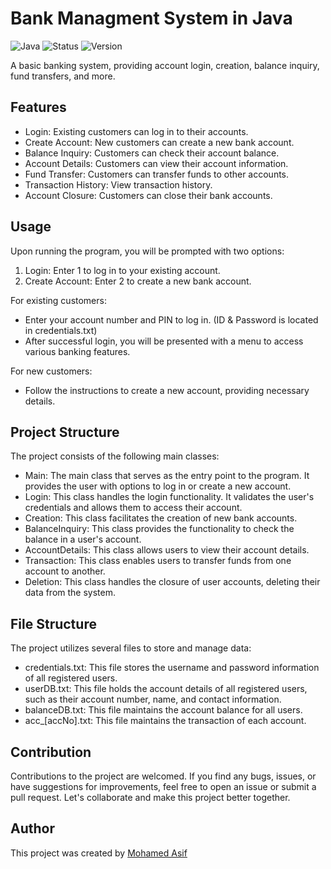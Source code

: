 # Bank Managment System in Java
![Java](https://img.shields.io/badge/Language-Java-red.svg) 
![Status](https://img.shields.io/badge/Status-Complete-orange.svg)
![Version](https://img.shields.io/badge/Version-2.0-blue.svg)

A basic banking system, providing account login, creation, balance inquiry, fund transfers, and more. 

## Features

- Login: Existing customers can log in to their accounts.
- Create Account: New customers can create a new bank account.
- Balance Inquiry: Customers can check their account balance.
- Account Details: Customers can view their account information.
- Fund Transfer: Customers can transfer funds to other accounts.
- Transaction History: View transaction history.
- Account Closure: Customers can close their bank accounts.

## Usage

Upon running the program, you will be prompted with two options:
1. Login: Enter 1 to log in to your existing account.
2. Create Account: Enter 2 to create a new bank account.

For existing customers:
- Enter your account number and PIN to log in. (ID & Password is located in credentials.txt)
- After successful login, you will be presented with a menu to access various banking features.

For new customers:
- Follow the instructions to create a new account, providing necessary details.

## Project Structure
The project consists of the following main classes:

- Main: The main class that serves as the entry point to the program. It provides the user with options to log in or create a new account.
- Login: This class handles the login functionality. It validates the user's credentials and allows them to access their account.
- Creation: This class facilitates the creation of new bank accounts.
- BalanceInquiry: This class provides the functionality to check the balance in a user's account.
- AccountDetails: This class allows users to view their account details.
- Transaction: This class enables users to transfer funds from one account to another.
- Deletion: This class handles the closure of user accounts, deleting their data from the system.

## File Structure
The project utilizes several files to store and manage data:

- credentials.txt: This file stores the username and password information of all registered users.
- userDB.txt: This file holds the account details of all registered users, such as their account number, name, and contact information.
- balanceDB.txt: This file maintains the account balance for all users.
- acc_[accNo].txt: This file maintains the transaction of each account.

## Contribution

Contributions to the project are welcomed.
If you find any bugs, issues, or have suggestions for improvements, feel free to open an issue or submit a pull request. Let's collaborate and make this project better together.

## Author

This project was created by [Mohamed Asif](https://github.com/MohamedAsif3)
